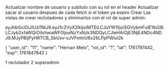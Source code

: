 Actualizar nombre de usuario y subitulo con su rol en el header
Actualizar sacar al usuario despues de cada fetch si el token ya expiro
Crear Las vistas de crear reclutadores y eliminarlos con el rol de super admin:

eyJhbGciOiJIUzI1NiJ9.eyJ1c2VyX2lkIjoiMTEiLCJuYW1lIjoiSGVybmFuIE1lbG8iLCJyb2xfaWQiOiIxIiwiaWF0IjoxNzYxNzk3NDQyLCJleHAiOjE3NjE4NDc4NDJ9.MJyPBljPyHRTCB_SbUxv-sJVFmtnU6x26LPpPWIul2k

{
"user_id": "11",
"name": "Hernan Melo",
"rol_id": "1",
"iat": 1761797442,
"exp": 1761847842
}

1 reclutador
2 superadmin
